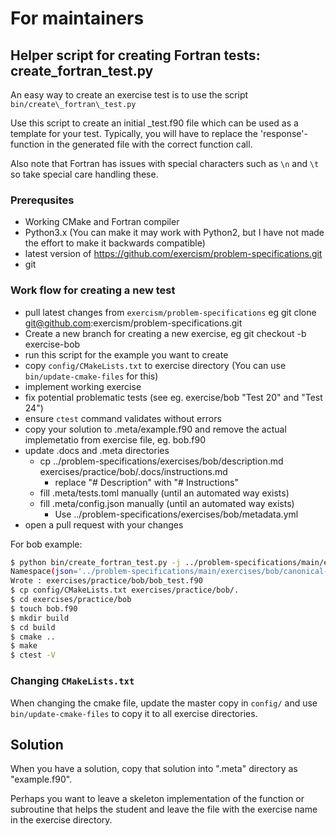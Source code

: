 # For maintainers

## Helper script for creating Fortran tests: create_fortran_test.py

An easy way to create an exercise test is to use the script
`bin/create\_fortran\_test.py`

Use this script to create an initial <exercise>\_test.f90 file which can be used as a template for your test.
Typically, you will have to replace the 'response'-function in the generated file with the correct function call.

Also note that Fortran has issues with special characters such as `\n` and `\t` so take special care handling these.

### Prerequsites

- Working CMake and Fortran compiler
- Python3.x (You can make it may work with Python2, but I have not made the
  effort to make it backwards compatible)
- latest version of https://github.com/exercism/problem-specifications.git
- git

### Work flow for creating a new test

- pull latest changes from `exercism/problem-specifications` eg git clone git@github.com:exercism/problem-specifications.git
- Create a new branch for creating a new exercise, eg git checkout -b exercise-bob
- run this script for the example you want to create
- copy `config/CMakeLists.txt` to exercise directory (You can use `bin/update-cmake-files` for this)
- implement working exercise
- fix potential problematic tests (see eg. exercise/bob "Test 20" and "Test 24")
- ensure `ctest` command validates without errors
- copy your solution to .meta/example.f90 and remove the actual implemetatio from exercise file, eg. bob.f90
- update .docs and .meta directories
  - cp ../problem-specifications/exercises/bob/description.md exercises/practice/bob/.docs/instructions.md
    - replace "# Description" with "# Instructions"
  - fill .meta/tests.toml manually (until an automated way exists)
  - fill .meta/config.json manually (until an automated way exists)
    - Use ../problem-specifications/exercises/bob/metadata.yml
- open a pull request with your changes

For bob example:

```bash
$ python bin/create_fortran_test.py -j ../problem-specifications/main/exercises/bob/canonical-data.json -t exercises/practice/bob/bob_test.f90
Namespace(json='../problem-specifications/main/exercises/bob/canonical-data.json', target='exercises/practice/bob/bob_test.f90')
Wrote : exercises/practice/bob/bob_test.f90
$ cp config/CMakeLists.txt exercises/practice/bob/.
$ cd exercises/practice/bob
$ touch bob.f90
$ mkdir build
$ cd build
$ cmake ..
$ make
$ ctest -V
```

### Changing `CMakeLists.txt`

When changing the cmake file, update the master copy in `config/` and use `bin/update-cmake-files` to copy it to all exercise directories.

## Solution

When you have a solution, copy that solution into ".meta" directory as "example.f90".

Perhaps you want to leave a skeleton implementation of the function or subroutine that helps the student and leave the file with the exercise name in the exercise directory.
